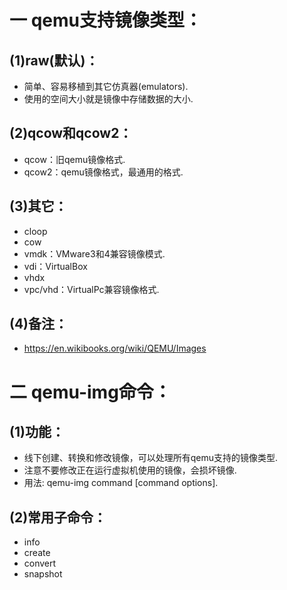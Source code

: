 # 一 qemu支持镜像类型： 
## (1)raw(默认)：
- 简单、容易移植到其它仿真器(emulators).
- 使用的空间大小就是镜像中存储数据的大小.

## (2)qcow和qcow2：
- qcow：旧qemu镜像格式.
- qcow2：qemu镜像格式，最通用的格式.

## (3)其它：
- cloop
- cow
- vmdk：VMware3和4兼容镜像模式.
- vdi：VirtualBox
- vhdx
- vpc/vhd：VirtualPc兼容镜像格式.

## (4)备注：
- https://en.wikibooks.org/wiki/QEMU/Images

# 二 qemu-img命令： 
## (1)功能： 
- 线下创建、转换和修改镜像，可以处理所有qemu支持的镜像类型.
- 注意不要修改正在运行虚拟机使用的镜像，会损坏镜像.
- 用法: qemu-img command [command options].

## (2)常用子命令：
- info
- create
- convert
- snapshot